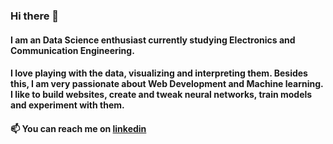 ### Hi there 👋

#### I am an Data Science enthusiast currently studying Electronics and Communication Engineering. 
#### I love playing with the data, visualizing and interpreting them. Besides this, I am very passionate about Web Development and Machine learning. I like to build websites, create and tweak neural networks, train models and experiment with them. 
#### 📫 You can reach me on [linkedin](https://www.linkedin.com/in/shrijak-dahal/)
